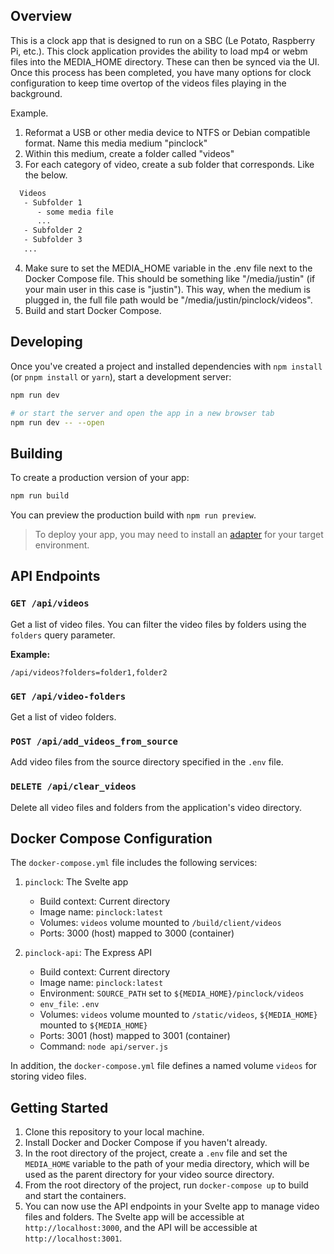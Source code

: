## Overview
This is a clock app that is designed to run on a SBC (Le Potato, Raspberry Pi, etc.). This clock application provides the ability to load mp4 or webm files into the MEDIA_HOME directory. These can then be synced via the UI. Once this process has been completed, you have many options for clock configuration to keep time overtop of the videos files playing in the background.


Example. 

1. Reformat a USB or other media device to NTFS or Debian compatible format. Name this media medium "pinclock"
2. Within this medium, create a folder called "videos"
3. For each category of video, create a sub folder that corresponds. Like the below.

```bash
  Videos
   - Subfolder 1
      - some media file
      ...
   - Subfolder 2
   - Subfolder 3
   ...
```

4. Make sure to set the MEDIA_HOME variable in the .env file next to the Docker Compose file. This should be something like "/media/justin" (if your main user in this case is "justin"). This way, when the medium is plugged in, the full file path would be "/media/justin/pinclock/videos".
5. Build and start Docker Compose.

## Developing

Once you've created a project and installed dependencies with `npm install` (or `pnpm install` or `yarn`), start a development server:

```bash
npm run dev

# or start the server and open the app in a new browser tab
npm run dev -- --open
```

## Building

To create a production version of your app:

```bash
npm run build
```

You can preview the production build with `npm run preview`.

> To deploy your app, you may need to install an [adapter](https://kit.svelte.dev/docs/adapters) for your target environment.

## API Endpoints

### `GET /api/videos`

Get a list of video files. You can filter the video files by folders using the `folders` query parameter.

**Example:**

`/api/videos?folders=folder1,folder2`

### `GET /api/video-folders`

Get a list of video folders.

### `POST /api/add_videos_from_source`

Add video files from the source directory specified in the `.env` file.

### `DELETE /api/clear_videos`

Delete all video files and folders from the application's video directory.

## Docker Compose Configuration

The `docker-compose.yml` file includes the following services:

1. `pinclock`: The Svelte app
   - Build context: Current directory
   - Image name: `pinclock:latest`
   - Volumes: `videos` volume mounted to `/build/client/videos`
   - Ports: 3000 (host) mapped to 3000 (container)

2. `pinclock-api`: The Express API
   - Build context: Current directory
   - Image name: `pinclock:latest`
   - Environment: `SOURCE_PATH` set to `${MEDIA_HOME}/pinclock/videos`
   - `env_file`: `.env`
   - Volumes: `videos` volume mounted to `/static/videos`, `${MEDIA_HOME}` mounted to `${MEDIA_HOME}`
   - Ports: 3001 (host) mapped to 3001 (container)
   - Command: `node api/server.js`

In addition, the `docker-compose.yml` file defines a named volume `videos` for storing video files.

## Getting Started

1. Clone this repository to your local machine.
2. Install Docker and Docker Compose if you haven't already.
3. In the root directory of the project, create a `.env` file and set the `MEDIA_HOME` variable to the path of your media directory, which will be used as the parent directory for your video source directory.
4. From the root directory of the project, run `docker-compose up` to build and start the containers.
5. You can now use the API endpoints in your Svelte app to manage video files and folders. The Svelte app will be accessible at `http://localhost:3000`, and the API will be accessible at `http://localhost:3001`.